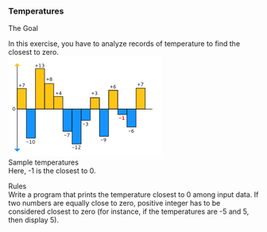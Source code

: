 ### Temperatures  

  The Goal

In this exercise, you have to analyze records of temperature to find the closest to zero.  
![temps](fileservlet.png)  
Sample temperatures  
Here, -1 is the closest to 0.  

Rules  
Write a program that prints the temperature closest to 0 among input data. If two numbers are equally close to zero, positive integer has to be considered closest to zero (for instance, if the temperatures are -5 and 5, then display 5).
